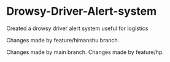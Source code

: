 # Drowsy-Driver-Alert-system
Created a drowsy driver alert system useful for logistics

Changes made by feature/himanshu branch.

Changes made by main branch.
Changes made by feature/hp.
